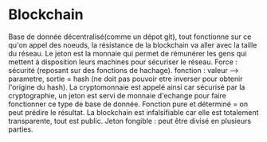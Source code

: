 # Blockchain
Base de donnée décentralisé(comme un dépot git), tout fonctionne sur ce qu'on appel des noeuds, la résistance de la blockchain va aller avec la taille du réseau.
Le jeton est la monnaie qui permet de rémunérer les gens qui mettent à disposition leurs machines pour sécuriser le réseau.
Force : sécurité (reposant sur des fonctions de hachage).
fonction : valeur --> parametre, sortie = hash (ne doit pas pouvoir etre inverser pour obtenir l'origine du hash).
La cryptomonnaie est appelé ainsi car sécurisé par la cryptographie, un jeton est servi de monnaie d'echange pour faire fonctionner ce type de base de donnée.
Fonction pure et déterminé = on peut prédire le résultat.
La blockchain est infalsifiable car elle est totalement transparente, tout est public.
Jeton fongible : peut être divisé en plusieurs parties.